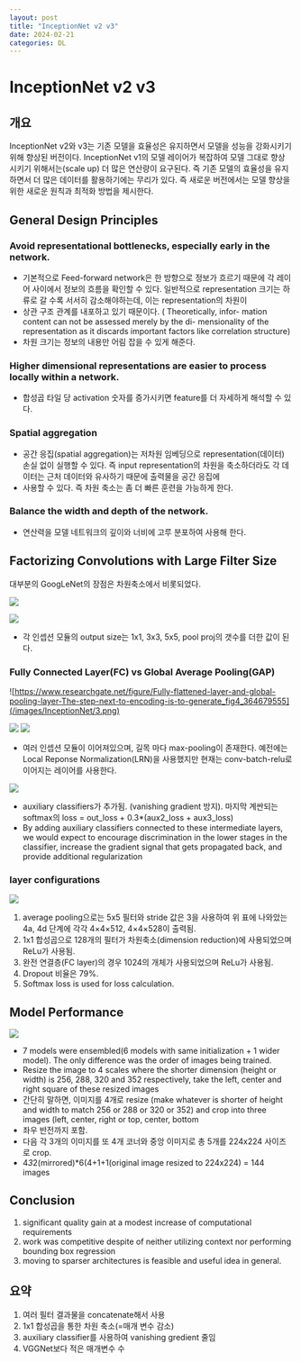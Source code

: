 ```yaml
---
layout: post
title: "InceptionNet v2 v3"
date: 2024-02-21
categories: DL
---
```


# InceptionNet v2 v3

## 개요
InceptionNet v2와 v3는 기존 모델을 효율성은 유지하면서 모델을 성능을 강화시키기 위해 향상된 버전이다. InceptionNet v1의 모델 레이어가 복잡하여 모델 그대로 향상 시키기 위해서는(scale up) 더 많은 연산량이 요구된다.
즉 기존 모델의 효율성을 유지하면서 더 많은 데이터를 활용하기에는 무리가 있다. 즉 새로운 버전에서는 모델 향상을 위한 새로운 원칙과 최적화 방법을 제시한다.


## General Design Principles

### Avoid representational bottlenecks, especially early in the network.
- 기본적으로 Feed-forward network은 한 방향으로 정보가 흐르기 때문에 각 레이어 사이에서 정보의 흐름을 확인할 수 있다. 일반적으로 representation 크기는 하류로 갈 수록 서서히 감소해야하는데, 이는 representation의 차원이
- 상관 구조 관계를 내포하고 있기 때문이다. ( Theoretically, infor- mation content can not be assessed merely by the di- mensionality of the representation as it discards important factors like correlation structure)
- 차원 크기는 정보의 내용만 어림 잡을 수 있게 해준다.

### Higher dimensional representations are easier to process locally within a network. 
- 합성곱 타일 당 activation 숫자를 증가시키면 feature를 더 자세하게 해석할 수 있다.

### Spatial aggregation 
- 공간 응집(spatial aggregation)는 저차원 임베딩으로 representation(데이터) 손실 없이 실행할 수 있다. 즉 input representation의 차원을 축소하더라도 각 데이터는 근처 데이터와 유사하기 때문에 출력물을 공간 응집에
- 사용할 수 있다. 즉 차원 축소는 좀 더 빠른 훈련을 가능하게 한다.

###  Balance the width and depth of the network.
- 연산력을 모델 네트워크의 깊이와 너비에 고루 분포하여 사용해 한다.


## Factorizing Convolutions with Large Filter Size
대부분의 GoogLeNet의 장점은 차원축소에서 비롯되었다. 


![](/images/InceptionNet/1.png)


![](/images/InceptionNet/2.png)
- 각 인셉션 모듈의 output size는 1x1, 3x3, 5x5, pool proj의 갯수를 더한 값이 된다. 

### Fully Connected Layer(FC) vs Global Average Pooling(GAP)
![https://www.researchgate.net/figure/Fully-flattened-layer-and-global-pooling-layer-The-step-next-to-encoding-is-to-generate_fig4_364679555](/images/InceptionNet/3.png)


![](/images/InceptionNet/4.png)
![](/images/InceptionNet/5.png)
- 여러 인셉션 모듈이 이어져있으며, 길목 마다 max-pooling이 존재한다. 예전에는 Local Reponse Normalization(LRN)을 사용했지만 현재는 conv-batch-relu로 이어지는 레이어를 사용한다.

![](/images/InceptionNet/6.png)
- auxiliary classifiers가 추가됨. (vanishing gradient 방지). 마지막 계싼되는 softmax의 loss = out_loss + 0.3*(aux2_loss + aux3_loss)
- By adding auxiliary classifiers connected to these intermediate layers, we would expect to encourage discrimination in the lower stages in the classifier, increase the gradient signal that gets propagated back, and provide additional regularization

### layer configurations
![](/images/InceptionNet/7.png)
1. average pooling으로는 5x5 필터와 stride 값은 3을 사용하여 위 표에 나와았는 4a, 4d 단계에 각각 4×4×512, 4×4×528이 출력됨.
2. 1x1 합성곱으로 128개의 필터가 차원축소(dimension reduction)에 사용되었으며 ReLu가 사용됨.
3. 완전 연결층(FC layer)의 경우 1024의 개체가 사용되었으며 ReLu가 사용됨.
4. Dropout 비율은 79%.
5. Softmax loss is used for loss calculation.

## Model Performance
![](/images/InceptionNet/8.png)
- 7 models were ensembled(6 models with same initialization + 1 wider model). The only difference was the order of images being trained.
- Resize the image to 4 scales where the shorter dimension (height or width) is 256, 288, 320 and 352 respectively, take the left, center and right square of these resized images 
- 간단히 말하면, 이미지를 4개로 resize (make whatever is shorter of height and width to match 256 or 288 or 320 or 352) and crop into three images (left, center, right or top, center, bottom
- 좌우 반전까지 포함.
- 다음 각 3개의 이미지를 또 4개 코너와 중앙 이미지로 총 5개를 224x224 사이즈로 crop.
- 4*3*2(mirrored)*6(4+1+1(original image resized to 224x224) = 144 images

## Conclusion
1. significant quality gain at a modest increase of computational requirements
2. work was competitive despite of neither utilizing context nor performing bounding box regression
3. moving to sparser architectures is feasible and useful idea in general.

## 요약
1. 여러 필터 결과물을 concatenate해서 사용
2. 1x1 합성곱을 통한 차원 축소(=매개 변수 감소)
3. auxiliary classifier를 사용하여 vanishing gredient 줄임
4. VGGNet보다 적은 매개변수 수
